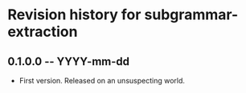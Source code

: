 # Revision history for subgrammar-extraction

## 0.1.0.0 -- YYYY-mm-dd

* First version. Released on an unsuspecting world.
